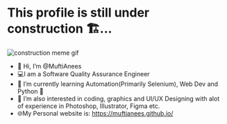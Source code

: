 # This profile is still under construction 🏗...<br>

<img src='images/construction.gif' alt='construction meme gif'>

- 👋 Hi, I’m @MuftiAnees
- 💻I am a Software Quality Assurance Engineer
- 🌱 I’m currently learning Automation(Primarily Selenium), Web Dev and Python 🐍
- 👀 I’m also interested in coding, graphics and UI/UX Designing with alot of experience in Photoshop, Illustrator, Figma etc.
- 🌐My Personal website is: https://muftianees.github.io/
<!--
## Softwares and Languages
<img src='images\Selenium.png' alt='Selenium Logo'>
<img src='images\photoshop.png' width=15% alt='Photoshop Logo'>
<img src='images\illustrator.png' width=15% height=15%  alt='Illustrator Logo'>
<img src='images\figma.png' width=15% height=15% alt='Figma Logo'>
<img src='images\wordpress.png' width=15% alt='Wordpress Logo'>
<img src='images\premiere.png' width=15% alt='PremierPro Logo'>
<img src='images\html-5.png' width=15% alt='HTML Logo'>
<img src='images\css-3.png' width=15% alt='CSS Logo'>
<img src='images\code.png' width=15% alt='Development Logo'>
<img src='images\python.png' width=15% alt='Python Logo'>
<img src='images\js.png' width=15% alt='JavaScript Logo'>
<img src='images\React.png' width=15% alt='React JS Logo'>
<img src='images\React.png' width=15% alt='React Native Logo'>
<img src='images\jira.png' width=15% alt='JIRA Logo'>
<img src='images\Selenium_Logo.png' alt='Latex Logo'>
<img src='images\Selenium_Logo.png' alt='J Meter Logo'>
<img src='images\Selenium_Logo.png' alt='Joget Logo'>
!-->
<!-- 

## Other Skills
- PC Building 
- Web Development and Designing
- UX and UI Designing
- Amazon EBC A plus pages
- Quality Assurance Engineering
- OOP
!-->